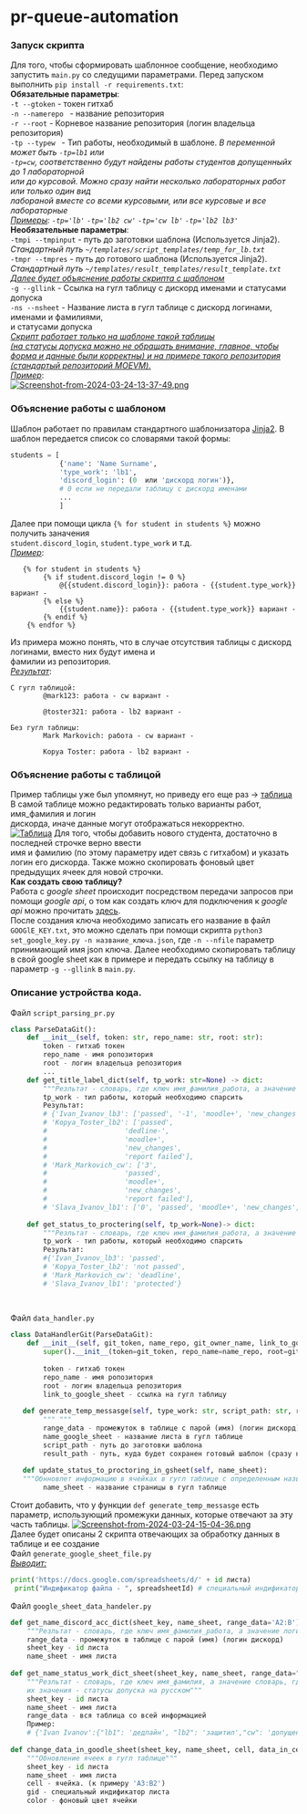 # pr-queue-automation


### Запуск скрипта
Для того, чтобы сформировать шаблонное сообщение, необходимо запустить ```main.py``` со следущими
параметрами. Перед запуском выполнить ```pip install -r requirements.txt```:<br>
__Обязательные параметры__:<br>
```-t --gtoken``` - токен гитхаб<br>
```-n --namerepo ``` - название репозитория<br>
```-r --root``` - Корневое название репозитория (логин владельца репозитория)<br>
```-tp --typew ``` - Тип работы, необходимый в шаблоне. 
*В переменной может быть ```-tp=lb1``` или <br>
```-tp=cw```, соответственно будут найдены работы студентов допущенныйх до 1 лабораторной<br> или до курсовой. Можно сразу найти несколько лабораторных работ или только один вид<br> лабораной вместе со всеми курсовыми, или все курсовые и все лабораторные<br><u>Примеры</u>: ```-tp='lb'``` ```-tp='lb2 cw'``` ```-tp='cw lb'``` ```-tp='lb2 lb3'```*<br>
__Необязательные параметры__:<br>
```-tmpi --tmpinput``` - путь до заготовки шаблона (Используется Jinja2).<br> *Стандартный путь ```~/templates/script_templates/temp_for_lb.txt ```*<br>
```-tmpr --tmpres``` - путь до готового шаблона (Используется Jinja2).<br> *Стандартный путь ```~/templates/result_templates/result_template.txt ```*<br>
*<u>Далее будет объяснение работы скрипта с шаблоном</u>*<br>
```-g --gllink``` - Ссылка на гугл таблицу с дискорд именами и статусами допуска<br>
```-ns --nsheet``` - Название листа в гугл таблице с дискорд логинами, именами и фамилиями,<br> и статусами допуска<br>
*<u>Скрипт работает только на шаблоне такой [таблицы](https://docs.google.com/spreadsheets/d/1WEX-4FBdcUHsJpf7ybKZP52R3X4SfEqdJ8xM-1Tbxt8/edit#gid=0)<br> (на статусы допуска можно не обращать внимание, главное, чтобы форма и данные были корректны) и на примере такого [репозитория](https://github.com/abonent-21/test_repo/pulls) (стандартый репозиторий MOEVM).</u>*<br>
*<u>Пример</u>*:<br>
[![Screenshot-from-2024-03-24-13-37-49.png](https://i.postimg.cc/htKPSnYh/Screenshot-from-2024-03-24-13-37-49.png)](https://postimg.cc/Cz6VN3SV)
### Объяснение работы c шаблоном
Шаблон работает по правилам стандартного шаблонизатора [Jinja2](https://proglib.io/p/rukovodstvo-dlya-nachinayushchih-po-shablonam-jinja-v-flask-2022-09-05). В шаблон передается список со словарями такой формы:
```py
students = [
			{'name': 'Name Surname', 
            'type_work': 'lb1', 
            'discord_login': (0  или 'дискорд логин')}, 
            # 0 если не передали таблицу с дискорд именами
            ...
			]
```
Далее при помощи цикла ```{% for student in students %}``` можно получить заначения <br> ```student.discord_login```, ```student.type_work``` и т.д.<br>
*<u>Пример</u>*:<br>
```
   {% for student in students %}
        {% if student.discord_login != 0 %}
        	@{{student.discord_login}}: работа - {{student.type_work}} вариант -
        {% else %}
        	{{student.name}}: работа - {{student.type_work}} вариант -
        {% endif %}
    {% endfor %}
```
Из примера можно понять, что в случае отсутcтвия таблицы с дискорд логинами, вместо них будут имена и<br> фамилии из репозитория.<br>
*<u>Результат</u>*:<br>
```
С гугл таблицой:
        @mark123: работа - cw вариант -
    
        @toster321: работа - lb2 вариант -
```
```
Без гугл таблицы:
        Mark Markovich: работа - cw вариант -
    
        Kopya Toster: работа - lb2 вариант -
```
### Объяснение работы c таблицой
Пример таблицы уже был упомянут, но приведу его еще раз -> [таблица](https://docs.google.com/spreadsheets/d/1WEX-4FBdcUHsJpf7ybKZP52R3X4SfEqdJ8xM-1Tbxt8/edit#gid=0)<br>
В самой таблице можно редактировать только варианты работ, имя_фамилия и логин<br> дискорда, иначе данные могут отображаться некорректно.<br>
[![Таблица](https://i.postimg.cc/GhZZbxS2/2.png)](https://postimg.cc/ZCxfcpmt)
Для того, чтобы добавить нового студента, достаточно в последней строчке верно ввести<br>
имя и фамилию (по этому параметру идет связь с гитхабом) и указать логин его дискорда. Также можно скопировать фоновый цвет предыдущих ячеек для новой строчки.<br>
__Как создать свою таблицу?__<br>
Работа с *google sheet* происходит посредством передачи запросов при помощи *google api*, о том как создать ключ для подключения к *google api* можно прочитать [здесь](https://habr.com/ru/articles/483302/).<br>
После создания ключа необходимо записать его название в файл ```GOOGlE_KEY.txt```, это можно сделать при помощи скрипта ```python3 set_google_key.py -n название_ключа.json```, где ```-n --nfile``` параметр принимающий имя json ключа. Далее необходимо скопировать таблицу в свой google sheet как в примере и передать ссылку на таблицу в параметр ```-g --gllink``` в ```main.py```.<br>

### Описание устройства кода.
Файл ```script_parsing_pr.py```
```py
class ParseDataGit():
	def __init__(self, token: str, repo_name: str, root: str):
    	token - гитхаб токен
        repo_name - имя ропозитория
        root - логин владельца репозитория
        ...
    def get_title_label_dict(self, tp_work: str=None) -> dict:
    	"""Резльтат - словарь, где ключ имя_фамилия_работа, а значение список лейблов"""
    	tp_work - тип работы, который необходимо спарсить
        Результат:
        # {'Ivan_Ivanov_lb3': ['passed', '-1', 'moodle+', 'new_changes', 'report failed'],
        # 'Kopya_Toster_lb2': ['passed',
        # 					'dedline-',
        # 					'moodle+',
        # 					'new_changes',
        # 					'report failed'],
        # 'Mark_Markovich_cw': ['3',
        # 					'passed',
        # 					'moodle+',
        # 					'new_changes',
        # 					'report failed'],
        # 'Slava_Ivanov_lb1': ['0', 'passed', 'moodle+', 'new_changes', 'report ok']}
    
    def get_status_to_proctering(self, tp_work=None)-> dict:
    	"""Резльтат - словарь, где ключ имя_фамилия_работа, а значение статус допуска"""
    	tp_work - тип работы, который необходимо спарсить
		Результат:
        #{'Ivan_Ivanov_lb3': 'passed',
		# 'Kopya_Toster_lb2': 'not passed',
		# 'Mark_Markovich_cw': 'deadline',
		# 'Slava_Ivanov_lb1': 'protected'}
	
        
```
Файл ```data_handler.py```
```py
class DataHandlerGit(ParseDataGit):
    def __init__(self, git_token, name_repo, git_owner_name, link_to_google_sheet=None):
        super().__init__(token=git_token, repo_name=name_repo, root=git_owner_name)
        
        token - гитхаб токен
        repo_name - имя ропозитория
        root - логин владельца репозитория
        link_to_google_sheet - ссылка на гугл таблицу
   
   def generate_temp_messasge(self, type_work: str, script_path: str, result_path: str, name_google_sheet: str=None, range_data: str="A2:B"):
        """ """
        range_data - промежуток в таблице с парой (имя) (логин дискорд).
       	name_google_sheet - название листа в гугл таблице
        script_path - путь до заготовки шаблона
        result_path - путь, куда будет сохранен готовый шаблон (сразу нужно указть имя файла и тип)
        
   def update_status_to_proctoring_in_gsheet(self, name_sheet):
   """Обнновлет информацию в ячейках в гугл таблице с определенным названием страницы"""
		name_sheet - название страницы в гугл таблице        
```
Стоит добавить, что у функции ```def generate_temp_messasge``` есть параметр, использующий промежуки данных, которые отвечают за эту часть таблицы.
[![Screenshot-from-2024-03-24-15-04-36.png](https://i.postimg.cc/ydTDY6HN/Screenshot-from-2024-03-24-15-04-36.png)](https://postimg.cc/47mfWgnC)<br>
Далее будет описаны 2 скрипта отвечающих за обработку данных в таблице и ее создание<br>
Файл ```generate_google_sheet_file.py```<br>
*<u>Выводит:</u>*<br>
```py
print('https://docs.google.com/spreadsheets/d/' + id листа)
 print("Индификатор файла - ", spreadsheetId) # специальный индификатор
```
Файл ```google_sheet_data_handeler.py```<br>
```py
def get_name_discord_acc_dict(sheet_key, name_sheet, range_data='A2:B'):
	"""Резльтат - словарь, где ключ имя_фамилия_работа, а значение логин дискорд"""
	range_data - промежуток в таблице с парой (имя) (логин дискорд)
    sheet_key - id листа
    name_sheet - имя листа
    
def get_name_status_work_dict_sheet(sheet_key, name_sheet, range_data="A2:Z") -> dict:
	"""Резльтат - словарь, где ключ имя_фамилия, а значение словарь, где ключи работы, а 
    их значения - статусы допуска на русском"""
	sheet_key - id листа
    name_sheet - имя листа
    range_data - вся таблица со всей информацией
    Пример:
    # {'Ivan Ivanov':{"lb1": 'дедлайн', "lb2": 'защитил',"cw": 'допущен',}}
    
def change_data_in_goodle_sheet(sheet_key, name_sheet, cell, data_in_cell:str, gid, color:dict):
	"""Обновление ячеек в гугл таблице"""
    sheet_key - id листа
    name_sheet - имя листа
    cell - ячейка. (к примеру 'A3:B2')
    gid - специальный индификатор листа
    color - фоновый цвет ячейки
```


